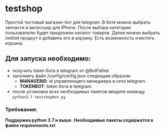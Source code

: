 # testshop
Простой тестовый магазин-бот для telegram. В боте можно выбрать запчасти и аксессуар для IPhone.
После выбора категории пользователю будет предложен каталог товаров. 
Далее можно выбрать любой продкут и добавить его в корзину.
Есть возможность очистить корзину.

## Для запуска необходимо:
- получить token бота в telegram от @BotFather
- заполнить файл /config/config.json следющим образом:
    - **MANAGERID**: id управляющего менеджера в сети telegram.
    - **TOKENBOT**: token бота в telegram.
- после установки всех необходимых пакетов введите команду `python3.7 testshopbot.py`

### Требования:
**Поддержка python 3.7 и выше.**
**Необходимые пакеты содержатся в файле requirements.txt**




